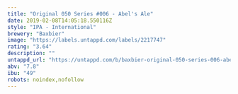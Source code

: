 ```yaml
---
title: "Original 050 Series #006 - Abel's Ale"
date: 2019-02-08T14:05:18.550116Z
style: "IPA - International"
brewery: "Baxbier"
image: "https://labels.untappd.com/labels/2217747"
rating: "3.64"
description: ""
untappd_url: "https://untappd.com/b/baxbier-original-050-series-006-abel-s-ale/2217747"
abv: "7.8"
ibu: "49"
robots: noindex,nofollow
---
```

